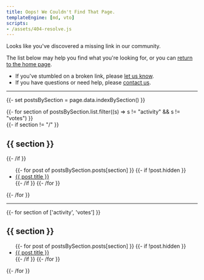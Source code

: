 ```yaml
---
title: Oops! We Couldn't Find That Page.
templateEngine: [md, vto]
scripts:
- /assets/404-resolve.js
---
```


Looks like you've discovered a missing link in our community.

The list below may help you find what you're looking for, or you can [return to the home page](/).

- If you've stumbled on a broken link, please [let us know](https://github.com/commonhaus/commonhaus.github.io/issues).
- If you have questions or need help, please [contact us](https://github.com/commonhaus/foundation/discussions).

<hr />

{{- set postsBySection = page.data.indexBySection() }}
<section>
{{- for section of postsBySection.list.filter((s) => s != "activity" && s != "votes") }}
  <section id="section-{{section}}" aria-label="pages from {{ section }}">
  {{- if section != "/" }}
  <h2 aria-hidden="true">{{ section }}</h2>
  {{- /if }}
  <ul class="archive">
  {{- for post of postsBySection.posts[section] }}
    {{- if !post.hidden }}
    <li class="archive"><a href="{{ post.url }}">{{ post.title }}</a></li>
    {{- /if }}
  {{- /for }}
  </ul>
  </section>
{{- /for }}
</section>

<hr />

{{- for section of ['activity', 'votes'] }}
<section id="section-{{section}}" aria-label="pages from {{ section }}">
    <h2 aria-hidden="true">{{ section }}</h2>
    <ul class="archive">
    {{- for post of postsBySection.posts[section] }}
    {{- if !post.hidden }}
    <li class="archive"><a href="{{ post.url }}">{{ post.title }}</a></li>
    {{- /if }}
    {{- /for }}
    </ul>
</section>
{{- /for }}